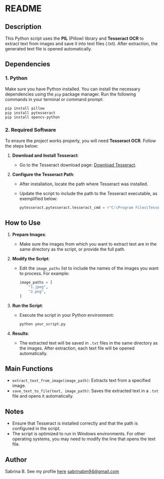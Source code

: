 # README

## Description

This Python script uses the **PIL** (Pillow) library and **Tesseract OCR** to extract text from images and save it into text files (.txt). After extraction, the generated text file is opened automatically.

## Dependencies

### 1. Python

Make sure you have Python installed. You can install the necessary dependencies using the `pip` package manager. Run the following commands in your terminal or command prompt:

```bash
pip install pillow
pip install pytesseract
pip install opencv-python
```

### 2. Required Software

To ensure the project works properly, you will need **Tesseract OCR**. Follow the steps below:

1. **Download and Install Tesseract**:
   - Go to the Tesseract download page: [Download Tesseract](https://sourceforge.net/projects/tesseract-ocr-alt/files/).

2. **Configure the Tesseract Path**:
   - After installation, locate the path where Tesseract was installed.
   - Update the script to include the path to the Tesseract executable, as exemplified below:

     ```python
     pytesseract.pytesseract.tesseract_cmd = r"C:\Program Files\Tesseract-OCR\tesseract.exe"
     ```

## How to Use

1. **Prepare Images**:
   - Make sure the images from which you want to extract text are in the same directory as the script, or provide the full path.

2. **Modify the Script**:
   - Edit the `image_paths` list to include the names of the images you want to process. For example:

     ```python
     image_paths = [
         "1.jpeg",
         "2.png",
     ]
     ```

3. **Run the Script**:
   - Execute the script in your Python environment:

     ```bash
     python your_script.py
     ```

4. **Results**:
   - The extracted text will be saved in `.txt` files in the same directory as the images. After extraction, each text file will be opened automatically.

## Main Functions

- `extract_text_from_image(image_path)`: Extracts text from a specified image.
- `save_text_to_file(text, image_path)`: Saves the extracted text in a `.txt` file and opens it automatically.

## Notes

- Ensure that Tesseract is installed correctly and that the path is configured in the script.
- The script is optimized to run in Windows environments. For other operating systems, you may need to modify the line that opens the text file.

## Author

Sabrina B.
See my profile [here](https://github.com/sabrinabm94/about/blob/main/README.md)
<sabrinabm94@gmail.com>

